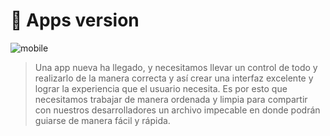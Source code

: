 <h1 class='text-center'>📱 Apps version</h1>

![mobile](https://cdn.dribbble.com/users/636965/screenshots/2807687/4.gif)

> Una app nueva ha llegado, y necesitamos llevar un control de todo y realizarlo de la manera correcta y así crear una interfaz excelente y lograr la experiencia que el usuario necesita. Es por esto que necesitamos trabajar de manera ordenada y limpia para compartir con nuestros desarrolladores un archivo impecable en donde podrán guiarse de manera fácil y rápida. 
